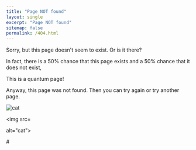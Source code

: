 ```yaml
---
title: "Page NOT found"
layout: single
excerpt: "Page NOT found"
sitemap: false
permalink: /404.html
---
```


Sorry, but this page doesn't seem to exist. Or is it there?

In fact, there is a 50% chance that this page exists and a 50% chance that it does not exist,

This is a quantum page!


Anyway, this page was not found. Then you can try again or try another page.


<img src="{{ site.url }}{{ site.baseurl }}/images/andre.png" alt="cat">

<div id="text"></div>

<div id="imagem"></div>

<img src= <div id="imagem"></div> alt="cat">

<script>
var y = Math.floor((Math.random() * 2) + 1);
var greet;
var imgDir;

if (y == 1) {
  greet = "The page exists!";
  imgDir = "{{ site.url }}{{ site.baseurl }}/images/andre.png";
} else  {
  greet = "The page does not exists!";
  imgDir = "{{ site.url }}{{ site.baseurl }}/images/andre.png";
}
</script>


<script>
document.getElementById("text").innerHTML = greet;
documentation.getElementById("imagem").innerHTML = imgDir;

</script>

#<script>
#document.getElementById("imagem").innerHTML = imgDir;
#document.getElementById("imagem").src = imgDir;

#</script>
